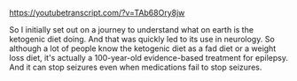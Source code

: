 https://youtubetranscript.com/?v=TAb68Ory8jw

 So I initially set out on a journey to understand what on earth is the ketogenic diet doing. And that was quickly led to its use in neurology. So although a lot of people know the ketogenic diet as a fad diet or a weight loss diet, it's actually a 100-year-old evidence-based treatment for epilepsy. And it can stop seizures even when medications fail to stop seizures.